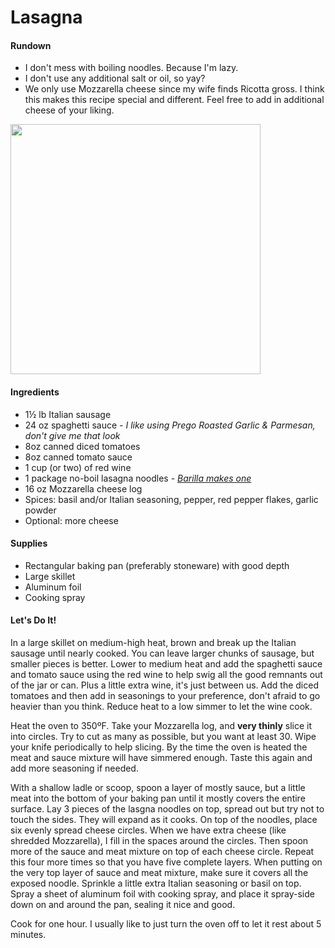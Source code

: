 # Lasagna

#### Rundown
* I don't mess with boiling noodles. Because I'm lazy.
* I don't use any additional salt or oil, so yay?
* We only use Mozzarella cheese since my wife finds Ricotta gross. I think this makes this recipe special and different. Feel free to add in additional cheese of your liking.

<img src="http://photos-e.ak.instagram.com/hphotos-ak-xfa1/10843985_402134046619084_701644577_n.jpg" height="400" />

#### Ingredients

* 1½ lb Italian sausage
* 24 oz spaghetti sauce *- I like using Prego Roasted Garlic & Parmesan, don't give me that look*
* 8oz canned diced tomatoes
* 8oz canned tomato sauce
* 1 cup (or two) of red wine
* 1 package no-boil lasagna noodles *- [Barilla makes one](http://www.barilla.com/content/product/oven-ready-lasagne)*
* 16 oz Mozzarella cheese log
* Spices: basil and/or Italian seasoning, pepper, red pepper flakes, garlic powder
* Optional: more cheese

#### Supplies
* Rectangular baking pan (preferably stoneware) with good depth
* Large skillet
* Aluminum foil
* Cooking spray

#### Let's Do It!

In a large skillet on medium-high heat, brown and break up the Italian sausage until nearly cooked. You can leave larger chunks of sausage, but smaller pieces is better. Lower to medium heat and add the spaghetti sauce and tomato sauce using the red wine to help swig all the good remnants out of the jar or can. Plus a little extra wine, it's just between us. Add the diced tomatoes and then add in seasonings to your preference, don't afraid to go heavier than you think. Reduce heat to a low simmer to let the wine cook.

Heat the oven to 350ºF. Take your Mozzarella log, and **very thinly** slice it into circles. Try to cut as many as possible, but you want at least 30. Wipe your knife periodically to help slicing. By the time the oven is heated the meat and sauce mixture will have simmered enough. Taste this again and add more seasoning if needed.

With a shallow ladle or scoop, spoon a layer of mostly sauce, but a little meat into the bottom of your baking pan until it mostly covers the entire surface. Lay 3 pieces of the lasgna noodles on top, spread out but try not to touch the sides. They will expand as it cooks. On top of the noodles, place six evenly spread cheese circles. When we have extra cheese (like shredded Mozzarella), I fill in the spaces around the circles. Then spoon more of the sauce and meat mixture on top of each cheese circle. Repeat this four more times so that you have five complete layers. When putting on the very top layer of sauce and meat mixture, make sure it covers all the exposed noodle. Sprinkle a little extra Italian seasoning or basil on top. Spray a sheet of aluminum foil with cooking spray, and place it spray-side down on and around the pan, sealing it nice and good.

Cook for one hour. I usually like to just turn the oven off to let it rest about 5 minutes.




